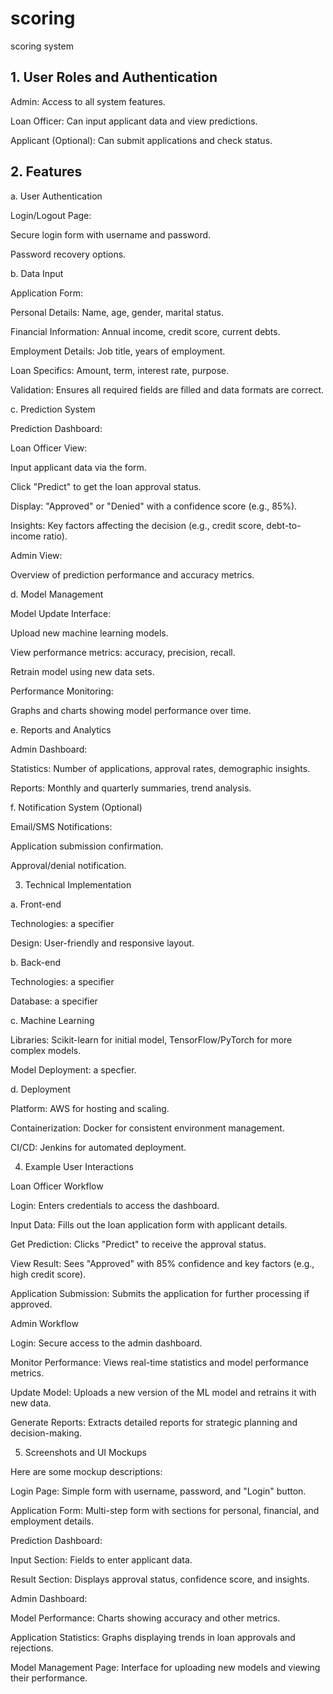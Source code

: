 # scoring
scoring system 

## 1. User Roles and Authentication

Admin: Access to all system features.

Loan Officer: Can input applicant data and view predictions.

Applicant (Optional): Can submit applications and check status.

## 2. Features

a. User Authentication

Login/Logout Page:

Secure login form with username and password.

Password recovery options.

b. Data Input

Application Form:

Personal Details: Name, age, gender, marital status.

Financial Information: Annual income, credit score, current debts.

Employment Details: Job title, years of employment.

Loan Specifics: Amount, term, interest rate, purpose.

Validation: Ensures all required fields are filled and data formats are correct.

c. Prediction System

Prediction Dashboard:

Loan Officer View:

Input applicant data via the form.

Click "Predict" to get the loan approval status.

Display: "Approved" or "Denied" with a confidence score (e.g., 85%).

Insights: Key factors affecting the decision (e.g., credit score, debt-to-income ratio).

Admin View:

Overview of prediction performance and accuracy metrics.

d. Model Management

Model Update Interface:

Upload new machine learning models.

View performance metrics: accuracy, precision, recall.

Retrain model using new data sets.

Performance Monitoring:

Graphs and charts showing model performance over time.

e. Reports and Analytics

Admin Dashboard:

Statistics: Number of applications, approval rates, demographic insights.

Reports: Monthly and quarterly summaries, trend analysis.

f. Notification System (Optional)

Email/SMS Notifications:

Application submission confirmation.

Approval/denial notification.

3. Technical Implementation

a. Front-end

Technologies: a specifier

Design: User-friendly and responsive layout.

b. Back-end

Technologies: a specifier

Database: a specifier

c. Machine Learning

Libraries: Scikit-learn for initial model, TensorFlow/PyTorch for more complex models.

Model Deployment: a specfier.

d. Deployment

Platform: AWS for hosting and scaling.

Containerization: Docker for consistent environment management.

CI/CD: Jenkins for automated deployment.

4. Example User Interactions

Loan Officer Workflow

Login: Enters credentials to access the dashboard.

Input Data: Fills out the loan application form with applicant details.

Get Prediction: Clicks "Predict" to receive the approval status.

View Result: Sees "Approved" with 85% confidence and key factors (e.g., high credit score).

Application Submission: Submits the application for further processing if approved.

Admin Workflow

Login: Secure access to the admin dashboard.

Monitor Performance: Views real-time statistics and model performance metrics.

Update Model: Uploads a new version of the ML model and retrains it with new data.

Generate Reports: Extracts detailed reports for strategic planning and decision-making.

5. Screenshots and UI Mockups

Here are some mockup descriptions:

Login Page: Simple form with username, password, and "Login" button.

Application Form: Multi-step form with sections for personal, financial, and employment details.

Prediction Dashboard:

Input Section: Fields to enter applicant data.

Result Section: Displays approval status, confidence score, and insights.

Admin Dashboard:

Model Performance: Charts showing accuracy and other metrics.

Application Statistics: Graphs displaying trends in loan approvals and rejections.

Model Management Page: Interface for uploading new models and viewing their performance.
